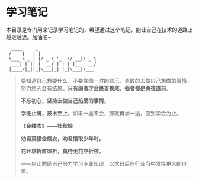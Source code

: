 # 学习笔记

本目录是专门用来记录学习笔记的，希望通过这个笔记，能让自己在技术的道路上越走越远。加油吧~

``` 
  ____     _
 / ___| _ | | ___ _ ___	 ___  ___
 \___ \ _ | |/ _ \ '_  \/ __|/ _ \
  ___) | || |  __/ | | | |__   __/
 |____/|_||_|\___|_| |_|\___|\___
```

> 要知道自己想要什么，不要贪图一时的欢乐，勇敢的去做自己想做的事情，努力终究会有结果。**只有弱者才会畏首畏尾，强者都是勇往直前**。
>
> **不忘初心，坚持去做自己热爱的事情**。
>
> **学无止境，技术至上**。如果一遍不会，那就再学一遍，直到学会为止。
>
> 
>
> **《金缕衣》——杜秋娘**
>
> **劝君莫惜金缕衣，劝君惜取少年时。**
>
> **花开堪折直须折，莫待无花空折枝。**
>
> ——以此勉励自己努力学习专业知识，以求日后在行业当中发挥更大的价值。

